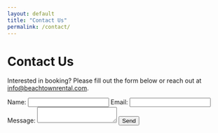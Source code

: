 ```yaml
---
layout: default
title: "Contact Us"
permalink: /contact/
---
```

# Contact Us

Interested in booking? Please fill out the form below or reach out at [info@beachtownrental.com](mailto:info@beachtownrental.com).

<form action="https://formspree.io/f/mnqlkqrw" method="POST">
  <label>
    Name: <input type="text" name="name">
  </label>
  <label>
    Email: <input type="email" name="_replyto">
  </label>
  <label>
    Message: <textarea name="message"></textarea>
  </label>
  <button type="submit">Send</button>
</form>
